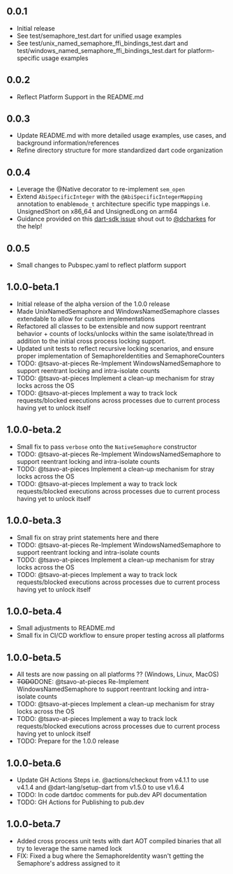 ## 0.0.1
- Initial release
- See test/semaphore_test.dart for unified usage examples
- See test/unix_named_semaphore_ffi_bindings_test.dart and test/windows_named_semaphore_ffi_bindings_test.dart for platform-specific usage examples

## 0.0.2
- Reflect Platform Support in the README.md

## 0.0.3
- Update README.md with more detailed usage examples, use cases, and background information/references
- Refine directory structure for more standardized dart code organization

## 0.0.4
- Leverage the @Native decorator to re-implement `sem_open` 
- Extend `AbiSpecificInteger` with the `@AbiSpecificIntegerMapping` annotation to enable`mode_t` architecture specific type mappings i.e. UnsignedShort on x86_64 and UnsignedLong on arm64
- Guidance provided on this [dart-sdk issue](https://github.com/dart-lang/native/issues/1086) shout out to [@dcharkes](https://github.com/dcharkes) for the help!

## 0.0.5
- Small changes to Pubspec.yaml to reflect platform support

## 1.0.0-beta.1
- Initial release of the alpha version of the 1.0.0 release
- Made UnixNamedSemaphore and WindowsNamedSemaphore classes extendable to allow for custom implementations
- Refactored all classes to be extensible and now support reentrant behavior + counts of locks/unlocks within the same isolate/thread in addition to the initial cross process locking support.
- Updated unit tests to reflect recursive locking scenarios, and ensure proper implementation of SemaphoreIdentities and SemaphoreCounters
- TODO: @tsavo-at-pieces Re-Implement WindowsNamedSemaphore to support reentrant locking and intra-isolate counts
- TODO: @tsavo-at-pieces Implement a clean-up mechanism for stray locks across the OS
- TODO: @tsavo-at-pieces Implement a way to track lock requests/blocked executions across processes due to current process having yet to unlock itself

## 1.0.0-beta.2
- Small fix to pass `verbose` onto the `NativeSemaphore` constructor
- TODO: @tsavo-at-pieces Re-Implement WindowsNamedSemaphore to support reentrant locking and intra-isolate counts
- TODO: @tsavo-at-pieces Implement a clean-up mechanism for stray locks across the OS
- TODO: @tsavo-at-pieces Implement a way to track lock requests/blocked executions across processes due to current process having yet to unlock itself

## 1.0.0-beta.3
- Small fix on stray print statements here and there 
- TODO: @tsavo-at-pieces Re-Implement WindowsNamedSemaphore to support reentrant locking and intra-isolate counts
- TODO: @tsavo-at-pieces Implement a clean-up mechanism for stray locks across the OS
- TODO: @tsavo-at-pieces Implement a way to track lock requests/blocked executions across processes due to current process having yet to unlock itself

## 1.0.0-beta.4
- Small adjustments to README.md
- Small fix in CI/CD workflow to ensure proper testing across all platforms

## 1.0.0-beta.5
- All tests are now passing on all platforms ?? (Windows, Linux, MacOS)
- ~~TODO~~DONE: @tsavo-at-pieces Re-Implement WindowsNamedSemaphore to support reentrant locking and intra-isolate counts
- TODO: @tsavo-at-pieces Implement a clean-up mechanism for stray locks across the OS
- TODO: @tsavo-at-pieces Implement a way to track lock requests/blocked executions across processes due to current process having yet to unlock itself
- TODO: Prepare for the 1.0.0 release

## 1.0.0-beta.6
- Update GH Actions Steps i.e. @actions/checkout from v4.1.1 to use v4.1.4 and @dart-lang/setup-dart from v1.5.0 to use v1.6.4
- TODO: In code dartdoc comments for pub.dev API documentation
- TODO: GH Actions for Publishing to pub.dev

## 1.0.0-beta.7
- Added cross process unit tests with dart AOT compiled binaries that all try to leverage the same named lock
- FIX: Fixed a bug where the SemaphoreIdentity wasn't getting the Semaphore's address assigned to it

